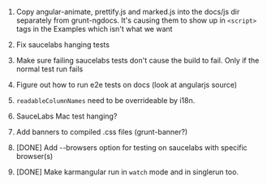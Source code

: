 1. Copy angular-animate, prettify.js and marked.js into the docs/js dir separately from grunt-ngdocs. It's causing them to show up in `<script>` tags in the Examples which isn't what we want
1. Fix saucelabs hanging tests
1. Make sure failing saucelabs tests don't cause the build to fail. Only if the normal test run fails
1. Figure out how to run e2e tests on docs (look at angularjs source)
1. `readableColumnNames` need to be overrideable by i18n.
1. SauceLabs Mac test hanging?
1. Add banners to compiled .css files (grunt-banner?)

1. [DONE] Add --browsers option for testing on saucelabs with specific browser(s)
1. [DONE] Make karmangular run in `watch` mode and in singlerun too.